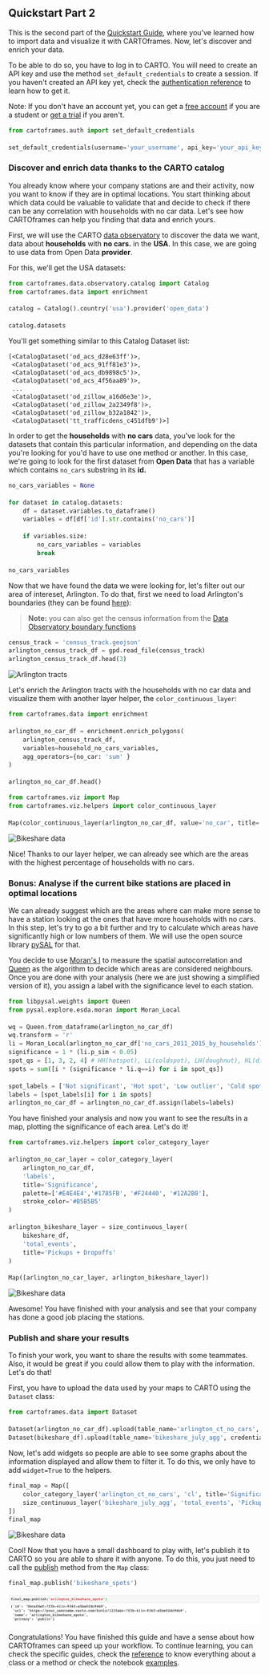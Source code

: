 ## Quickstart Part 2

This is the second part of the [Quickstart Guide](/developers/cartoframes/guides/#Quickstart-Part-1), where you've learned how to import data and visualize it with CARTOframes. Now, let's discover and enrich your data.

To be able to do so, you have to log in to CARTO. You will need to create an API key and use the method `set_default_credentials` to create a session. If you haven't created an API key yet, check the [authentication reference](/developers/cartoframes/reference/#heading-Authentication) to learn how to get it.

Note: If you don't have an account yet, you can get a [free account](https://carto.com/help/getting-started/student-accounts/) if you are a student or [get a trial](https://carto.com/signup/) if you aren't.

```py
from cartoframes.auth import set_default_credentials

set_default_credentials(username='your_username', api_key='your_api_key')
```

### Discover and enrich data thanks to the CARTO catalog

You already know where your company stations are and their activity, now you want to know if they are in optimal locations. You start thinking about which data could be valuable to validate that and decide to check if there can be any correlation with households with no car data. Let's see how CARTOframes can help you finding that data and enrich yours.

First, we will use the CARTO [data observatory](/developers/cartoframes/reference/#heading-Data-Observatory) to discover the data we want, data about **households** with **no cars.** in the **USA**. In this case, we are going to use data from Open Data **provider**.

For this, we'll get the USA datasets:

```py
from cartoframes.data.observatory.catalog import Catalog
from cartoframes.data import enrichment

catalog = Catalog().country('usa').provider('open_data')

catalog.datasets
```

You'll get something similar to this Catalog Dataset list:

```
[<CatalogDataset('od_acs_d28e63ff')>,
 <CatalogDataset('od_acs_91ff81e3')>,
 <CatalogDataset('od_acs_db9898c5')>,
 <CatalogDataset('od_acs_4f56aa89')>,
 ...
 <CatalogDataset('od_zillow_a16d6e3e')>,
 <CatalogDataset('od_zillow_2a2349f8')>,
 <CatalogDataset('od_zillow_b32a1842')>,
 <CatalogDataset('tt_trafficdens_c451dfb9')>]
```

In order to get the **households** with **no cars** data, you've look for the datasets that contain this particular information, and depending on the data you're looking for you'd have to use one method or another. In this case, we're going to look for the first dataset from **Open Data** that has a variable which contains `no_cars` substring in its **id.**

```py
no_cars_variables = None

for dataset in catalog.datasets:
    df = dataset.variables.to_dataframe()
    variables = df[df['id'].str.contains('no_cars')]
    
    if variables.size:
        no_cars_variables = variables
        break

no_cars_variables
```

Now that we have found the data we were looking for, let's filter out our area of intereset, Arlington. To do that, first we need to load Arlington's boundaries (they can be found [here](https://gisdata-arlgis.opendata.arcgis.com/datasets/census-tract-2010-polygons?geometry=-77.761%2C38.787%2C-76.772%2C38.974)):

> **Note:** you can also get the census information from the [Data Observatory boundary functions](https://carto.com/developers/data-observatory/reference/#boundary-functions)

```py
census_track = 'census_track.geojson'
arlington_census_track_df = gpd.read_file(census_track)
arlington_census_track_df.head(3)
```

![Arlington tracts](../img/guides/quickstart/arlington_tracts.png)

Let's enrich the Arlington tracts with the households with no car data and visualize them with another layer helper, the `color_continuous_layer`:

```py
from cartoframes.data import enrichment

arlington_no_car_df = enrichment.enrich_polygons(
    arlington_census_track_df,
    variables=household_no_cars_variables,
    agg_operators={no_car: 'sum' }
)

arlington_no_car_df.head()
```

```py
from cartoframes.viz import Map
from cartoframes.viz.helpers import color_continuous_layer

Map(color_continuous_layer(arlington_no_car_df, value='no_car', title='No cars households'))
```

![Bikeshare data](../img/guides/quickstart/enrich_helper.png)

Nice! Thanks to our layer helper, we can already see which are the areas with the highest percentage of households with no cars.

### Bonus: Analyse if the current bike stations are placed in optimal locations

We can already suggest which are the areas where can make more sense to have a station looking at the ones that have more households with no cars. In this step, let's try to go a bit further and try to calculate which areas have significantly high or low numbers of them. We will use the open source library [pySAL](https://pysal.org) for that.

You decide to use [Moran's I](https://pysal.readthedocs.io/en/v1.11.0/users/tutorials/autocorrelation.html#moran-s-i) to measure the spatial autocorrelation and [Queen](https://libpysal.readthedocs.io/en/latest/generated/libpysal.weights.Queen.html) as the algorithm to decide which areas are considered neighbours. Once you are done with your analysis (here we are just showing a simplified version of it), you assign a label with the significance level to each station.

```py
from libpysal.weights import Queen
from pysal.explore.esda.moran import Moran_Local

wq = Queen.from_dataframe(arlington_no_car_df)
wq.transform = 'r'
li = Moran_Local(arlington_no_car_df['no_cars_2011_2015_by_households'], wq)
significance = 1 * (li.p_sim < 0.05)
spot_qs = [1, 3, 2, 4] # HH(hotspot), LL(coldspot), LH(doughnut), HL(diamond)
spots = sum([i * (significance * li.q==i) for i in spot_qs])

spot_labels = ['Not significant', 'Hot spot', 'Low outlier', 'Cold spot', 'Hot outlier']
labels = [spot_labels[i] for i in spots]
arlington_no_car_df = arlington_no_car_df.assign(labels=labels)
```

You have finished your analysis and now you want to see the results in a map, 
plotting the significance of each area. Let's do it!	

```py
from cartoframes.viz.helpers import color_category_layer

arlington_no_car_layer = color_category_layer(
    arlington_no_car_df,
    'labels',
    title='Significance',
    palette=['#E4E4E4','#1785FB', '#F24440', '#12A2B8'],
    stroke_color='#B5B5B5'
)

arlington_bikeshare_layer = size_continuous_layer(
    bikeshare_df,
    'total_events',
    title='Pickups + Dropoffs'
)

Map([arlington_no_car_layer, arlington_bikeshare_layer])
```

![Bikeshare data](../img/guides/quickstart/analyze_helper.png)

Awesome! You have finished with your analysis and see that your company has done a good job placing the stations.

### Publish and share your results

To finish your work, you want to share the results with some teammates. Also, it would be great if you could allow them to play with the information. Let's do that!

First, you have to upload the data used by your maps to CARTO using the `Dataset` class:

```py
from cartoframes.data import Dataset

Dataset(arlington_no_car_df).upload(table_name='arlington_ct_no_cars', credentials=creds, if_exists='replace')
Dataset(bikeshare_df).upload(table_name='bikeshare_july_agg', credentials=creds, if_exists='replace')
```

Now, let's add widgets so people are able to see some graphs about the information displayed and allow them to filter it. To do this, we only have to add `widget=True` to the helpers.

```py
final_map = Map([
    color_category_layer('arlington_ct_no_cars', 'cl', title='Significance', palette=hmap, stroke_color='#B5B5B5', widget=True),
    size_continuous_layer('bikeshare_july_agg', 'total_events', 'Pickups + Dropoffs', widget=True)
])
final_map
```

![Bikeshare data](../img/guides/quickstart/share_helper.png)

Cool! Now that you have a small dashboard to play with, let's publish it to CARTO so you are able to share it with anyone. To do this, you just need to call the [publish](/developers/cartoframes/examples/#example-publish-public-visualization) method from the `Map` class:

```py
final_map.publish('bikeshare_spots')
```

![Bikeshare data](../img/guides/quickstart/share_output.png)

Congratulations! You have finished this guide and have a sense about how CARTOframes can speed up your workflow. To continue learning, you can check the specific guides, check the [reference](/developers/cartoframes/reference/) to know everything about a class or a method or check the notebook [examples](/developers/cartoframes/examples/).